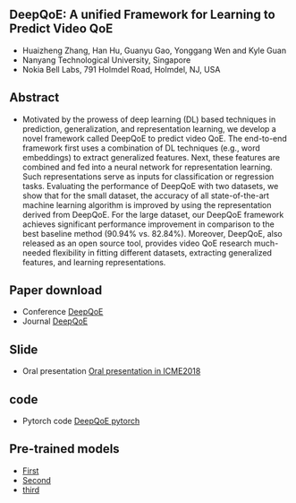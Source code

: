 ## DeepQoE: A unified Framework for Learning to Predict Video QoE
- Huaizheng Zhang, Han Hu, Guanyu Gao, Yonggang Wen and Kyle Guan
-  Nanyang Technological University, Singapore
- Nokia Bell Labs, 791 Holmdel Road, Holmdel, NJ, USA

## Abstract
- Motivated by the prowess of deep learning (DL) based techniques in prediction, generalization, and representation learning, we develop a novel framework called DeepQoE to predict video QoE. The end-to-end framework first uses a combination of DL techniques (e.g., word embeddings) to extract generalized features. Next, these features are combined and fed into a neural network for representation learning. Such representations serve as inputs for classification or regression tasks. Evaluating the performance of DeepQoE with two datasets, we show that for the small dataset, the accuracy of all state-of-the-art machine learning algorithm is improved by using the representation derived from DeepQoE. For the large dataset, our DeepQoE framework achieves significant performance improvement in comparison to the best baseline method (90.94\% vs. 82.84\%). Moreover, DeepQoE, also released as an open source tool, provides video QoE research much-needed flexibility in fitting different datasets, extracting generalized features, and learning representations.


## Paper download
- Conference  [DeepQoE](www.pytorch.org)
- Journal [DeepQoE](www.pytorch.org)

## Slide
- Oral presentation [Oral presentation in ICME2018](www.pytorch.org)


## code
- Pytorch code [DeepQoE pytorch](https://github.com/HuaizhengZhang/DeepQoE_pytorch)


## Pre-trained models
- [First](https://github.com/HuaizhengZhang/DeepQoE_pytorch)
- [Second](https://github.com/HuaizhengZhang/DeepQoE_pytorch)
- [third](https://github.com/HuaizhengZhang/DeepQoE_pytorch)